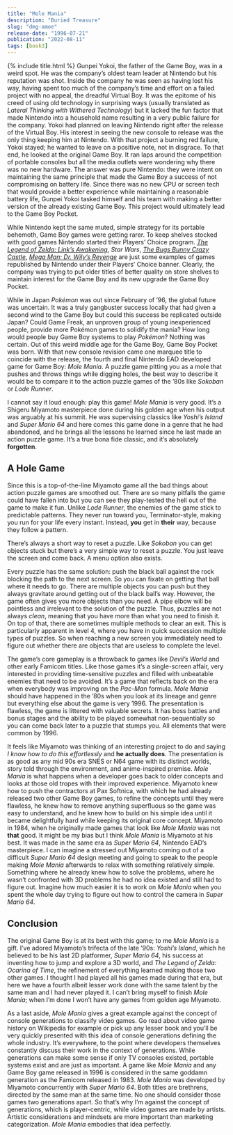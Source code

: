 ```yaml
---
title: "Mole Mania"
description: "Buried Treasure"
slug: "dmg-amoe"
release-date: "1996-07-21"
publication: "2022-08-11"
tags: [book3]
---
```

{% include title.html %}
Gunpei Yokoi, the father of the Game Boy, was in a weird spot. He was the company’s oldest team leader at Nintendo but his reputation was shot. Inside the company he was seen as having lost his way, having spent too much of the company’s time and effort on a failed project with no appeal, the dreadful Virtual Boy. It was the epitome of his creed of using old technology in surprising ways (usually translated as *Lateral Thinking with Withered Technology*) but it lacked the fun factor that made Nintendo into a household name resulting in a very public failure for the company. Yokoi had planned on leaving Nintendo right after the release of the Virtual Boy. His interest in seeing the new console to release was the only thing keeping him at Nintendo. With that project a burning red failure, Yokoi stayed; he wanted to leave on a positive note, not in disgrace. To that end, he looked at the original Game Boy. It ran laps around the competition of portable consoles but all the media outlets were wondering why there was no new hardware. The answer was pure Nintendo: they were intent on maintaining the same principle that made the Game Boy a success of not compromising on battery life. Since there was no new CPU or screen tech that would provide a better experience while maintaining a reasonable battery life, Gunpei Yokoi tasked himself and his team with making a better version of the already existing Game Boy. This project would ultimately lead to the Game Boy Pocket.

While Nintendo kept the same muted, simple strategy for its portable behemoth, Game Boy games were getting rarer. To keep shelves stocked with good games Nintendo started their Players’ Choice program. [*The Legend of Zelda: Link’s Awakening*](/articles/dmg-zl/), *Star Wars*, [*The Bugs Bunny Crazy Castle*](/articles/dmg-bb/), [*Mega Man: Dr. Wily’s Revenge*](/articles/dmg-rw/) are just some examples of games republished by Nintendo under their Players’ Choice banner. Clearly, the company was trying to put older titles of better quality on store shelves to maintain interest for the Game Boy and its new upgrade the Game Boy Pocket.

While in Japan *Pokémon* was out since February of ’96, the global future was uncertain. It was a truly gangbuster success locally that had given a second wind to the Game Boy but could this success be replicated outside Japan? Could Game Freak, an unproven group of young inexperienced people, provide more Pokémon games to solidify the mania? How long would people buy Game Boy systems to play *Pokémon*? Nothing was certain. Out of this weird middle age for the Game Boy, Game Boy Pocket was born. With that new console revision came one marquee title to coincide with the release, the fourth and final Nintendo EAD developed game for Game Boy: *Mole Mania*. A puzzle game pitting you as a mole that pushes and throws things while digging holes, the best way to describe it would be to compare it to the action puzzle games of the ’80s like *Sokoban* or *Lode Runner*.

I cannot say it loud enough: play this game! *Mole Mania* is very good. It’s a Shigeru Miyamoto masterpiece done during his golden age when his output was arguably at his summit. He was supervising classics like *Yoshi’s Island* and *Super Mario 64* and here comes this game done in a genre that he had abandoned, and he brings all the lessons he learned since he last made an action puzzle game. It’s a true bona fide classic, and it’s absolutely **forgotten**.

## A Hole Game
Since this is a top-of-the-line Miyamoto game all the bad things about action puzzle games are smoothed out. There are so many pitfalls the game could have fallen into but you can see they play-tested the hell out of the game to make it fun. Unlike *Lode Runner*, the enemies of the game stick to predictable patterns. They never run toward you, Terminator-style, making you run for your life every instant. Instead, **you** get in **their** way, because they follow a pattern.

There’s always a short way to reset a puzzle. Like *Sokoban* you can get objects stuck but there’s a very simple way to reset a puzzle. You just leave the screen and come back. A menu option also exists.

Every puzzle has the same solution: push the black ball against the rock blocking the path to the next screen. So you can fixate on getting that ball where it needs to go. There are multiple objects you can push but they always gravitate around getting out of the black ball’s way. However, the game often gives you more objects than you need. A pipe elbow will be pointless and irrelevant to the solution of the puzzle. Thus, puzzles are not always *clean*, meaning that you have more than what you need to finish it. On top of that, there are sometimes multiple methods to clear an exit. This is particularly apparent in level 4, where you have in quick succession multiple types of puzzles. So when reaching a new screen you immediately need to figure out whether there are objects that are useless to complete the level.

The game’s core gameplay is a throwback to games like *Devil’s World* and other early Famicom titles. Like those games it’s a single-screen affair, very interested in providing time-sensitive puzzles and filled with unbeatable enemies that need to be avoided. It’s a game that reflects back on the era when everybody was improving on the *Pac-Man* formula. *Mole Mania* should have happened in the ’80s when you look at its lineage and genre but everything else about the game is very 1996. The presentation is flawless, the game is littered with valuable secrets. It has boss battles and bonus stages and the ability to be played somewhat non-sequentially so you can come back later to a puzzle that stumps you. All elements that were common by 1996.

It feels like Miyamoto was thinking of an interesting project to do and saying *I know how to do this effortlessly* and **he actually does**. The presentation is as good as any mid 90s era SNES or N64 game with its distinct worlds, story told through the environment, and anime-inspired premise. *Mole Mania* is what happens when a developer goes back to older concepts and looks at those old tropes with their improved experience. Miyamoto knew how to push the contractors at Pax Softnica, with which he had already released two other Game Boy games, to refine the concepts until they were flawless, he knew how to remove anything superfluous so the game was easy to understand, and he knew how to build on his simple idea until it became delightfully hard while keeping its original core concept. Miyamoto in 1984, when he originally made games that look like *Mole Mania* was not **that** good. It might be my bias but I think *Mole Mania* is Miyamoto at his best. It was made in the same era as *Super Mario 64*, Nintendo EAD’s masterpiece. I can imagine a stressed out Miyamoto coming out of a difficult *Super Mario 64* design meeting and going to speak to the people making *Mole Mania* afterwards to relax with something relatively simple. Something where he already knew how to solve the problems, where he wasn’t confronted with 3D problems he had no idea existed and still had to figure out. Imagine how much easier it is to work on *Mole Mania* when you spent the whole day trying to figure out how to control the camera in *Super Mario 64*.

## Conclusion
The original Game Boy is at its best with this game; to me *Mole Mania* is a gift. I’ve adored Miyamoto’s trifecta of the late ’90s: *Yoshi’s Island*, which he believed to be his last 2D platformer, *Super Mario 64*, his success at inventing how to jump and explore a 3D world, and *The Legend of Zelda: Ocarina of Time*, the refinement of everything learned making those two other games. I thought I had played all his games made during that era, but here we have a fourth albeit lesser work done with the same talent by the same man and I had never played it. I can’t bring myself to finish *Mole Mania*; when I’m done I won’t have any games from golden age Miyamoto.

As a last aside, *Mole Mania* gives a great example against the concept of console generations to classify video games. Go read about video game history on Wikipedia for example or pick up any lesser book and you’ll be very quickly presented with this idea of console generations defining the whole industry. It’s everywhere, to the point where developers themselves constantly discuss their work in the context of generations. While generations can make some sense if only TV consoles existed, portable systems exist and are just as important. A game like *Mole Mania* and any Game Boy game released in 1996 is considered in the same goddamn generation as the Famicom released in 1983. *Mole Mania* was developed by Miyamoto concurrently with *Super Mario 64*. Both titles are brethrens, directed by the same man at the same time. No one should consider those games two generations apart. So that’s why I’m against the concept of generations, which is player-centric, while video games are made by artists. Artistic considerations and mindsets are more important than marketing categorization. *Mole Mania* embodies that idea perfectly.